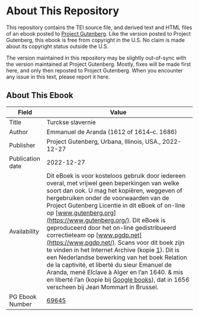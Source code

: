 # About This Repository

This repository contains the TEI source file, and derived text and HTML files of an ebook posted to [Project Gutenberg](https://www.gutenberg.org/). Like the version posted to Project Gutenberg, this ebook is free from copyright in the U.S. No claim is made about its copyright status outside the U.S.

The version maintained in this repository may be slightly out-of-sync with the version maintained at Project Gutenberg. Mostly, fixes will be made first here, and only then reposted to Project Gutenberg. When you encounter any issue in this text, please report it here.

## About This Ebook

| Field | Value |
|-------|-------|
| Title | Turckse slavernie |
| Author | Emmanuel de Aranda (1612 of 1614–c. 1686) |
| Publisher | Project Gutenberg, Urbana, Illinois, USA., 2022-12-27 |
| Publication date | 2022-12-27 |
| Availability | Dit eBoek is voor kosteloos gebruik door iedereen overal, met vrijwel geen beperkingen van welke soort dan ook. U mag het kopiëren, weggeven of hergebruiken onder de voorwaarden van de Project Gutenberg Licentie in dit eBoek of on-line op [www.gutenberg.org](https://www.gutenberg.org/). Dit eBoek is geproduceerd door het on-line gedistribueerd correctieteam op [www.pgdp.net](https://www.pgdp.net/). Scans voor dit boek zijn te vinden in het Internet Archive (kopie [1](https://archive.org/details/ned-kbn-all-00000848-001/page/n12/mode/2up)). Dit is een Nederlandse bewerking van het boek Relation de la captivité, et liberté du sieur Emanuel de Aranda, mené Eſclave à Alger en l’an 1640. & mis en liberté l’an (kopie bij [Google books](https://books.google.be/books?id=-6pJAAAAcAAJ)), dat in 1656 verscheen bij Jean Mommart in Brussel. |
| PG Ebook Number | [69645](https://www.gutenberg.org/ebooks/69645) |
